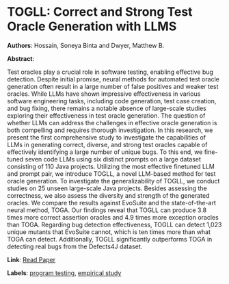 # TOGLL: Correct and Strong Test Oracle Generation with LLMS

**Authors**: Hossain, Soneya Binta and Dwyer, Matthew B.

**Abstract**:

Test oracles play a crucial role in software testing, enabling effective bug detection. Despite initial promise, neural methods for automated test oracle generation often result in a large number of false positives and weaker test oracles. While LLMs have shown impressive effectiveness in various software engineering tasks, including code generation, test case creation, and bug fixing, there remains a notable absence of large-scale studies exploring their effectiveness in test oracle generation. The question of whether LLMs can address the challenges in effective oracle generation is both compelling and requires thorough investigation. In this research, we present the first comprehensive study to investigate the capabilities of LLMs in generating correct, diverse, and strong test oracles capable of effectively identifying a large number of unique bugs. To this end, we fine-tuned seven code LLMs using six distinct prompts on a large dataset consisting of 110 Java projects. Utilizing the most effective finetuned LLM and prompt pair, we introduce TOGLL, a novel LLM-based method for test oracle generation. To investigate the generalizability of TOGLL, we conduct studies on 25 unseen large-scale Java projects. Besides assessing the correctness, we also assess the diversity and strength of the generated oracles. We compare the results against EvoSuite and the state-of-the-art neural method, TOGA. Our findings reveal that TOGLL can produce 3.8 times more correct assertion oracles and 4.9 times more exception oracles than TOGA. Regarding bug detection effectiveness, TOGLL can detect 1,023 unique mutants that EvoSuite cannot, which is ten times more than what TOGA can detect. Additionally, TOGLL significantly outperforms TOGA in detecting real bugs from the Defects4J dataset.

**Link**: [Read Paper](https://doi.ieeecomputersociety.org/10.1109/ICSE55347.2025.00098)

**Labels**: [program testing](../../labels/program_testing.md), [empirical study](../../labels/empirical_study.md)
